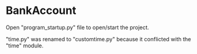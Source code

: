# BankAccount
Open "program_startup.py" file to open/start the project.

"time.py" was renamed to "customtime.py" because it conflicted with the "time" module.

